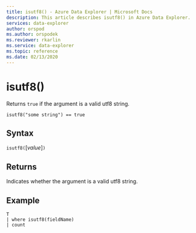 ```yaml
---
title: isutf8() - Azure Data Explorer | Microsoft Docs
description: This article describes isutf8() in Azure Data Explorer.
services: data-explorer
author: orspod
ms.author: orspodek
ms.reviewer: rkarlin
ms.service: data-explorer
ms.topic: reference
ms.date: 02/13/2020
---
```

# isutf8()

Returns `true` if the argument is a valid utf8 string.
    
```kusto
isutf8("some string") == true
```

## Syntax

`isutf8(`[*value*]`)`

## Returns

Indicates whether the argument is a valid utf8 string.

## Example

```kusto
T
| where isutf8(fieldName)
| count
```
